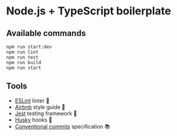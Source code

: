 # Node.js + TypeScript boilerplate

## Available commands

```
npm run start:dev
npm run lint
npm run test
npm run build
npm run start
```

## Tools

- [ESLint](https://eslint.org/) linter 💎
- [Airbnb](https://www.npmjs.com/package/eslint-config-airbnb-typescript) style guide 🎨
- [Jest](https://jestjs.io/) testing framework 🧪
- [Husky](https://typicode.github.io/husky/#/) hooks 🐶
- [Conventional commits](https://www.conventionalcommits.org/en/v1.0.0/) specification 📚
